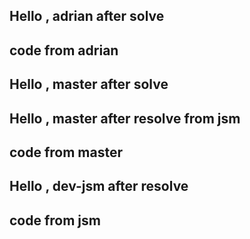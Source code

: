 ## Hello , adrian after solve
## code from adrian
## Hello , master after solve
## Hello , master after resolve from jsm
## code from master
## Hello ,  dev-jsm after resolve
## code from jsm

